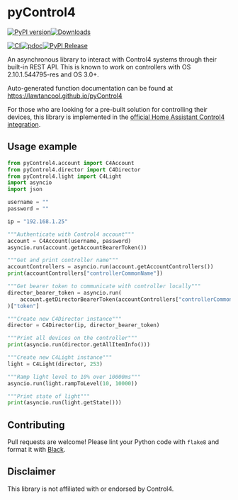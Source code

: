 # pyControl4
[![PyPI version](https://badge.fury.io/py/pyControl4.svg)](https://badge.fury.io/py/pyControl4)[![Downloads](https://pepy.tech/badge/pycontrol4)](https://pepy.tech/project/pycontrol4)

[![CI](https://github.com/lawtancool/pyControl4/workflows/CI/badge.svg)](https://github.com/lawtancool/pyControl4/actions?query=workflow%3ACI)[![pdoc](https://github.com/lawtancool/pyControl4/workflows/pdoc/badge.svg)](https://github.com/lawtancool/pyControl4/actions?query=workflow%3Apdoc)[![PyPI Release](https://github.com/lawtancool/pyControl4/workflows/PyPI%20Release/badge.svg)](https://github.com/lawtancool/pyControl4/actions?query=workflow%3A%22PyPI+Release%22)


An asynchronous library to interact with Control4 systems through their built-in REST API. This is known to work on controllers with OS 2.10.1.544795-res and OS 3.0+. 

Auto-generated function documentation can be found at <https://lawtancool.github.io/pyControl4>

For those who are looking for a pre-built solution for controlling their devices, this library is implemented in the [official Home Assistant Control4 integration](https://www.home-assistant.io/integrations/control4/).

## Usage example
```python
from pyControl4.account import C4Account
from pyControl4.director import C4Director
from pyControl4.light import C4Light
import asyncio
import json

username = ""
password = ""

ip = "192.168.1.25"

"""Authenticate with Control4 account"""
account = C4Account(username, password)
asyncio.run(account.getAccountBearerToken())

"""Get and print controller name"""
accountControllers = asyncio.run(account.getAccountControllers())
print(accountControllers["controllerCommonName"])

"""Get bearer token to communicate with controller locally"""
director_bearer_token = asyncio.run(
    account.getDirectorBearerToken(accountControllers["controllerCommonName"])
)["token"]

"""Create new C4Director instance"""
director = C4Director(ip, director_bearer_token)

"""Print all devices on the controller"""
print(asyncio.run(director.getAllItemInfo()))

"""Create new C4Light instance"""
light = C4Light(director, 253)

"""Ramp light level to 10% over 10000ms"""
asyncio.run(light.rampToLevel(10, 10000))

"""Print state of light"""
print(asyncio.run(light.getState()))
```

## Contributing
Pull requests are welcome! Please lint your Python code with `flake8` and format it with [Black](https://pypi.org/project/black/).

## Disclaimer
This library is not affiliated with or endorsed by Control4. 
